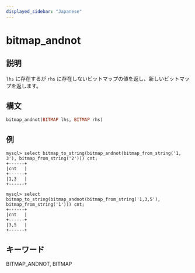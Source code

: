 ```yaml
---
displayed_sidebar: "Japanese"
---
```


# bitmap_andnot

## 説明

`lhs` に存在するが `rhs` に存在しないビットマップの値を返し、新しいビットマップを返します。

## 構文

```Haskell
bitmap_andnot(BITMAP lhs, BITMAP rhs)
```

## 例

```plain text
mysql> select bitmap_to_string(bitmap_andnot(bitmap_from_string('1, 3'), bitmap_from_string('2'))) cnt;
+------+
|cnt   |
+------+
|1,3   |
+------+

mysql> select bitmap_to_string(bitmap_andnot(bitmap_from_string('1,3,5'), bitmap_from_string('1'))) cnt;
+------+
|cnt   |
+------+
|3,5   |
+------+
```

## キーワード

BITMAP_ANDNOT, BITMAP
